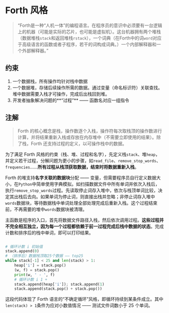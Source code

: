 # Forth 风格

> “Forth是一种“人机一体”的编程语言。在程序员的意识中必须要有一台逻辑上的机器（可能是实际的芯片，也可能是虚拟机）。这台机器拥有两个堆栈（数据堆栈`stack`和返回堆栈`rstack`），一个词典（在Forth中的词`word`对应于高级语言的函数或者子程序，若干的词构成词典。）一个内部解释器和一个外部解释器。”

## 约束

1. 一个数据栈，所有操作均针对栈中数据
2. 一个数据堆，存储后续操作所需的数据。通过变量（命名标识符）关联查找。堆中数据需要入栈才可操作，完成后出栈回到堆。
3. 开发者抽象解决问题的**“过程”** —— 函数名对应一组指令

## 注解

> Forth 的核心概念是栈，操作数逐个入栈，操作符每次取栈顶的操作数进行计算，并将结果重新入栈或存放在内存堆中（不需要立即使用的结果）。除了栈，Forth 还支持过程的定义，以可操作栈中的数据。

为了满足 Forth 风格的约束（栈、堆、过程和名字），先定义栈`stack`、堆`heap`，并定义若干过程，分解问题为更小的步骤，如`read_file`、`remove_stop_words`、`frequencies`……**所有过程从栈顶获取数据，结束时将数据重新入栈**。

Forth 的堆支持**名字关联的数据块**分配 —— 变量，但需要程序员自行定义数据大小，在`Python`中简单使用字典模拟。如扫描数据文件中所有单词并依次入栈后，执行`remove_stop_words`过程。先读取停止词存入堆中，依次与栈顶单词比较，决定其出栈后去向。如果单词为停止词，则直接出栈并忽略；非停止词存入堆中`words`数据块，等待数据栈中单词处理全部处理完成后重新入栈。这个过程结束前，不再需要的堆中`words`数据块被清理。

主函数是程序的入口，首先将数据文件路径入栈，然后依次调用过程。**这些过程并不完全相互独立，因为每一个过程都依赖于前一过程完成后栈中数据的状态**。完成计数和排序后的栈中单词，即可以打印结果。

```python

# 循环计数 i 初始值
stack.append(0)
# （排序后）数据栈顶取25个数据 —— top25
while stack[-1] < 25 and len(stack) > 1:
    heap['i'] = stack.pop()
    (w, f) = stack.pop()
    print(w, ' - ', f)
    # 循环计数 i 1 +
    stack.append(heap['i']); stack.append(1)
    stack.append(stack.pop() + stack.pop())
```

这段代码体现了 Forth 语言的“不确定循环”风格，即循环持续到某条件成立。其中`len(stack) > 1`条件为应对小数值情况 —— 测试文件词数小于 25 个单词。
